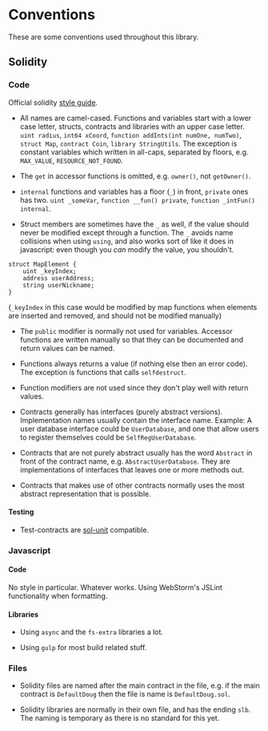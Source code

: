 # Conventions

These are some conventions used throughout this library.

## Solidity

### Code

Official solidity [style guide](http://solidity.readthedocs.org/en/latest/style-guide.html).

* All names are camel-cased. Functions and variables start with a lower case letter, structs, contracts and libraries with an upper case letter. `uint radius`, `int64 xCoord`, `function addInts(int numOne, numTwo)`, `struct Map`, `contract Coin`, `library StringUtils`. The exception is constant variables which written in all-caps, separated by floors, e.g. `MAX_VALUE`, `RESOURCE_NOT_FOUND`.

* The `get` in accessor functions is omitted, e.g. `owner()`, not `getOwner()`.

* `internal` functions and variables has a floor (`_`) in front, `private` ones has two.  `uint _someVar`, `function __fun() private`, `function _intFun() internal`.

* Struct members are sometimes have the `_` as well, if the value should never be modified except through a function. The `_` avoids name collisions when using `using`, and also works sort of like it does in javascript: even though you _can_ modify the value, you shouldn't.

```
struct MapElement {
    uint _keyIndex;
    address userAddress;
    string userNickname;
}
```

(`_keyIndex` in this case would be modified by map functions when elements are inserted and removed, and should not be modified manually)

* The `public` modifier is normally not used for variables. Accessor functions are written manually so that they can be documented and return values can be named.

* Functions always returns a value (if nothing else then an error code). The exception is functions that calls `selfdestruct`.

* Function modifiers are not used since they don't play well with return values.

* Contracts generally has interfaces (purely abstract versions). Implementation names usually contain the interface name. Example: A user database interface could be `UserDatabase`, and one that allow users to register themselves could be `SelfRegUserDatabase`.

* Contracts that are not purely abstract usually has the word `Abstract` in front of the contract name, e.g. `AbstractUserDatabase`. They are implementations of interfaces that leaves one or more methods out.

* Contracts that makes use of other contracts normally uses the most abstract representation that is possible.

#### Testing

* Test-contracts are [sol-unit](https://github.com/smartcontractproduction/sol-unit) compatible.

### Javascript

#### Code

No style in particular. Whatever works. Using WebStorm's JSLint functionality when formatting.

#### Libraries

- Using `async` and the `fs-extra` libraries a lot.

- Using `gulp` for most build related stuff.

### Files

* Solidity files are named after the main contract in the file, e.g. if the main contract is `DefaultDoug` then the file is name is `DefaultDoug.sol`.

* Solidity libraries are normally in their own file, and has the ending `slb`. The naming is temporary as there is no standard for this yet.
